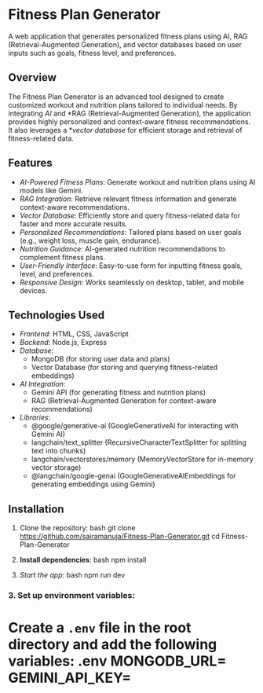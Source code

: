 # Fitness Plan Generator

A web application that generates personalized fitness plans using AI, RAG (Retrieval-Augmented Generation), and vector databases based on user inputs such as goals, fitness level, and preferences.

## Overview

The Fitness Plan Generator is an advanced tool designed to create customized workout and nutrition plans tailored to individual needs. By integrating *AI* and *RAG (Retrieval-Augmented Generation), the application provides highly personalized and context-aware fitness recommendations. It also leverages a **vector database* for efficient storage and retrieval of fitness-related data.

## Features

- *AI-Powered Fitness Plans*: Generate workout and nutrition plans using AI models like Gemini.
- *RAG Integration*: Retrieve relevant fitness information and generate context-aware recommendations.
- *Vector Database*: Efficiently store and query fitness-related data for faster and more accurate results.
- *Personalized Recommendations*: Tailored plans based on user goals (e.g., weight loss, muscle gain, endurance).
- *Nutrition Guidance*: AI-generated nutrition recommendations to complement fitness plans.
- *User-Friendly Interface*: Easy-to-use form for inputting fitness goals, level, and preferences.
- *Responsive Design*: Works seamlessly on desktop, tablet, and mobile devices.

## Technologies Used

- *Frontend*: HTML, CSS, JavaScript
- *Backend*: Node.js, Express
- *Database*: 
  - MongoDB (for storing user data and plans)
  - Vector Database (for storing and querying fitness-related embeddings)
- *AI Integration*: 
  - Gemini API (for generating fitness and nutrition plans)
  - RAG (Retrieval-Augmented Generation for context-aware recommendations)
- *Libraries*:
  - @google/generative-ai (GoogleGenerativeAI for interacting with Gemini AI)
  - langchain/text_splitter (RecursiveCharacterTextSplitter for splitting text into chunks)
  - langchain/vectorstores/memory (MemoryVectorStore for in-memory vector storage)
  - @langchain/google-genai (GoogleGenerativeAIEmbeddings for generating embeddings using Gemini)
  
## Installation

1. Clone the repository:
   bash
   git clone https://github.com/sairamanuja/Fitness-Plan-Generator.git
   cd Fitness-Plan-Generator

2. **Install dependencies**:
   bash
   npm install

3. *Start the app*:
    bash
   npm run dev
### 3. Set up environment variables:
Create a `.env` file in the root directory and add the following variables:
   .env
MONGODB_URL=<your-mongodb-connection-string>
GEMINI_API_KEY=<your-gemini-api-key>
=
```
